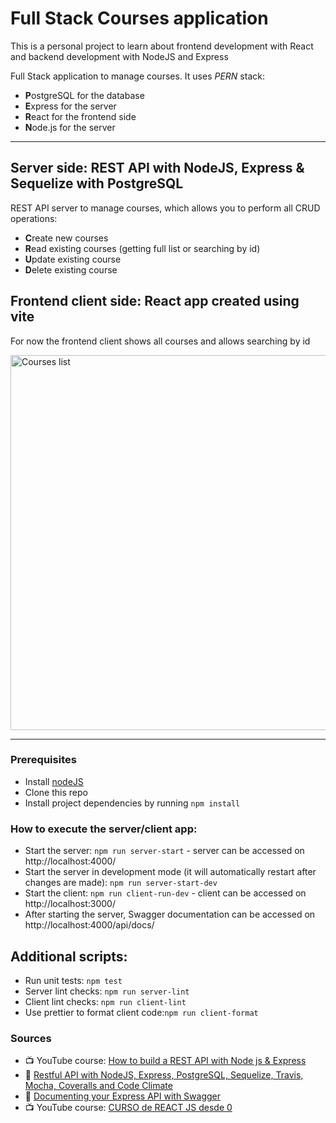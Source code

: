 # Full Stack Courses application

This is a personal project to learn about frontend development with React and backend development with NodeJS and Express

Full Stack application to manage courses. It uses *PERN* stack:
* **P**ostgreSQL for the database
* **E**xpress for the server
* **R**eact for the frontend side
* **N**ode.js for the server

---

## Server side: REST API with NodeJS, Express & Sequelize with PostgreSQL

REST API server to manage courses, which allows you to perform all CRUD operations:
* **C**reate new courses
* **R**ead existing courses (getting full list or searching by id)
* **U**pdate existing course
* **D**elete existing course

## Frontend client side: React app created using vite

For now the frontend client shows all courses and allows searching by id

<img src="https://user-images.githubusercontent.com/6084473/200138408-25f6d8e3-6391-4252-b783-a237e54a8e01.png" alt="Courses list" width="600" >

---

### Prerequisites
* Install [nodeJS](https://nodejs.org/en/)
* Clone this repo
* Install project dependencies by running `npm install`

### How to execute the server/client app:
* Start the server: `npm run server-start` - server can be accessed on http://localhost:4000/
* Start the server in development mode (it will automatically restart after changes are made): `npm run server-start-dev`
* Start the client: `npm run client-run-dev` - client can be accessed on http://localhost:3000/
* After starting the server, Swagger documentation can be accessed on http://localhost:4000/api/docs/

## Additional scripts:
* Run unit tests: `npm test`
* Server lint checks: `npm run server-lint`
* Client lint checks: `npm run client-lint`
* Use prettier to format client code:`npm run client-format`


### Sources
* 📺 YouTube course: [How to build a REST API with Node js & Express
](https://www.youtube.com/watch?v=pKd0Rpw7O48)
* 📝 [Restful API with NodeJS, Express, PostgreSQL, Sequelize, Travis, Mocha, Coveralls and Code Climate](https://medium.com/@victorsteven/restful-api-with-nodejs-express-postgresql-sequelize-travis-mocha-coveralls-and-code-climate-f28715f7a014)
* 📝 [Documenting your Express API with Swagger](https://blog.logrocket.com/documenting-your-express-api-with-swagger/)
* 📺 YouTube course: [CURSO de REACT JS desde 0](https://www.youtube.com/playlist?list=PL3aEngjGbYhkg3AR-cytsvQIIGp1JgrY_)
